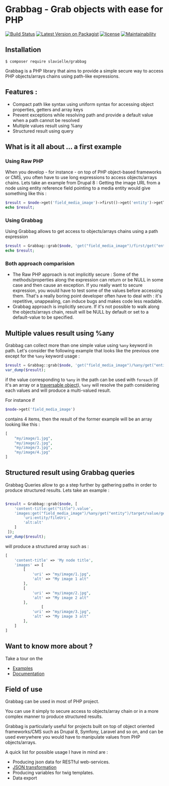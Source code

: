 # Grabbag - Grab objects with ease for PHP
[![Build Status](https://travis-ci.org/slavielle/grabbag.svg?branch=master)](https://travis-ci.org/slavielle/grabbag)
[![Latest Version on Packagist](https://img.shields.io/packagist/v/slavielle/grabbag.svg?style=flat-square)](https://img.shields.io/packagist/v/slavielle/grabbag.svg)
[![license](https://img.shields.io/github/license/slavielle/grabbag.svg)](https://github.com/slavielle/grabbag/blob/master/LICENSE)
[![Maintainability](https://api.codeclimate.com/v1/badges/35360fdf935fc9804e3c/maintainability)](https://codeclimate.com/github/slavielle/grabbag/maintainability)
## Installation
```
$ composer require slavielle/grabbag
```

Grabbag is a PHP library that aims to provide a simple secure way to access PHP objects/arrays chains using path-like expressions.

## Features :
* Compact path like syntax using uniform syntax for accessing object properties, getters and array keys
* Prevent exceptions while resolving path and provide a default value when a path cannot be resolved
* Multiple values result using %any
* Structured result using query

## What is it all about ... a first example

### Using Raw PHP

When you develop - for instance - on top of PHP object-based frameworks or CMS, you often have to use long expressions to access objects/arrays chains.
Lets take an example from Drupal 8 : Getting the image URL from a node using entity reference field pointing to a media entity would give something like this :

```php
$result = $node->get('field_media_image')->first()->get('entity')->getTarget()->getValue()->get('field_image')->entity->getFileUri()
echo $result;
```

### Using Grabbag

Using Grabbag allows to get access to objects/arrays chains using a path expression

```php
$result = Grabbag::grab($node, 'get("field_media_image")/first/get("entity")/target/value/get("field_image")/entity/fileUri');
echo $result;
```

### Both approach comparision 
* The Raw PHP approach is not implicitly secure : Some of the methods/properties along the expression can return or be NULL in some case and then cause an exception. If you really want to secure expression, you would have to test some of the values before accessing them. That's a really boring point developer often have to deal with : it's repetitive, unappealing, can induce bugs and makes code less readable. 
* Grabbag approach is implicitly secure. If it's not possible to walk along the objects/arrays chain, result will be NULL by default or set to a default-value to be specified.

## Multiple values result using %any

Grabbag can collect more than one simple value using ```%any``` keyword in path.
Let's consider the following example that looks like the previous one except for the ```%any``` keyword usage :
```php
$result = Grabbag::grab($node, 'get("field_media_image")/%any/get("entity")/target/value/get("field_image")/entity/fileUri');
var_dump($result);
```
if the value corresponding to ```%any``` in the path can be used with ```foreach``` (if it's an array or a [traversable object](http://php.net/manual/en/class.traversable.php)), 
```%any``` will resolve the path considering each values and will produce a multi-valued result.

For instance if
```php
$node->get('field_media_image') 
```
contains 4 items, then the result of the former example will be an array looking like this : 
```php
[
    "my/image/1.jpg", 
    "my/image/2.jpg", 
    "my/image/3.jpg", 
    "my/image/4.jpg"
]
```
## Structured result using Grabbag queries
Grabbag Queries allow to go a step further by gathering paths in order to produce structured results.
Lets take an example : 

```php 

$result = Grabbag::grab($node, [
    'content-title:get("title").value',
    'images:get("field_media_image")/%any/get("entity")/target/value/get("field_image")' => [
        'uri:entity/fileUri',
        'alt:alt'
    ]
 ]);
var_dump($result);
```
will produce a structured array such as : 
```php
[
    'content-title' => 'My node title', 
    'images' => [
        [
            'uri' => "my/image/1.jpg",
            'alt' => "My image 1 alt"
        ],
        [
            'uri' => "my/image/2.jpg",
            'alt' => "My image 2 alt"
        ],
                [
            'uri' => "my/image/3.jpg",
            'alt' => "My image 3 alt"
        ],
    ]
]
```

## Want to know more about ?

Take a tour on the 
* [Examples](examples)
* [Documentation](doc)

## Field of use

Grabbag can be used in most of PHP project.

You can use it simply to secure access to objects/array chain or in a more complex manner to produce structured results.

Grabbag is particularly useful for projects built on top of object oriented frameworks/CMS such as Drupal 8, Symfony, 
Laravel and so on, and can be used everywhere you would have to manipulate values from PHP objects/arrays.

A quick list for possible usage I have in mind are : 
* Producing json data for RESTful web-services.
* [JSON transformation](examples/3-json-friends-and-fruits)
* Producing variables for twig templates.
* Data export



